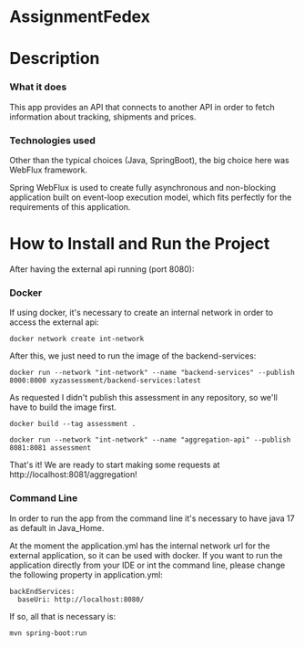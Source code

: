 # AssignmentFedex

# Description

### What it does
This app provides an API that connects to another API in order to fetch information about tracking, shipments and prices.

### Technologies used
Other than the typical choices (Java, SpringBoot), the big choice here was WebFlux framework.

Spring WebFlux is used to create fully asynchronous and non-blocking application built on event-loop execution model, which fits perfectly for the
requirements of this application.

# How to Install and Run the Project

After having the external api running (port 8080):

### Docker

If using docker, it's necessary to create an internal network in order
to access the external api:
```
docker network create int-network
```
After this, we just need to run the image of the backend-services:
```
docker run --network "int-network" --name "backend-services" --publish 8000:8000 xyzassessment/backend-services:latest
```

As requested I didn't publish this assessment in any repository, so we'll have to build the image first.
```
docker build --tag assessment .
```
```
docker run --network "int-network" --name "aggregation-api" --publish 8081:8081 assessment
```
That's it! We are ready to start making some requests at http://localhost:8081/aggregation!

### Command Line
In order to run the app from the command line it's necessary
to have java 17 as default in Java_Home.

At the moment the application.yml has the internal network url for the external application,
so it can be used with docker. If you want to run the application directly from your 
IDE or int the command line, please change the following property in application.yml:
```
backEndServices:
  baseUri: http://localhost:8080/
```

If so, all that is necessary is:
```
mvn spring-boot:run
```

